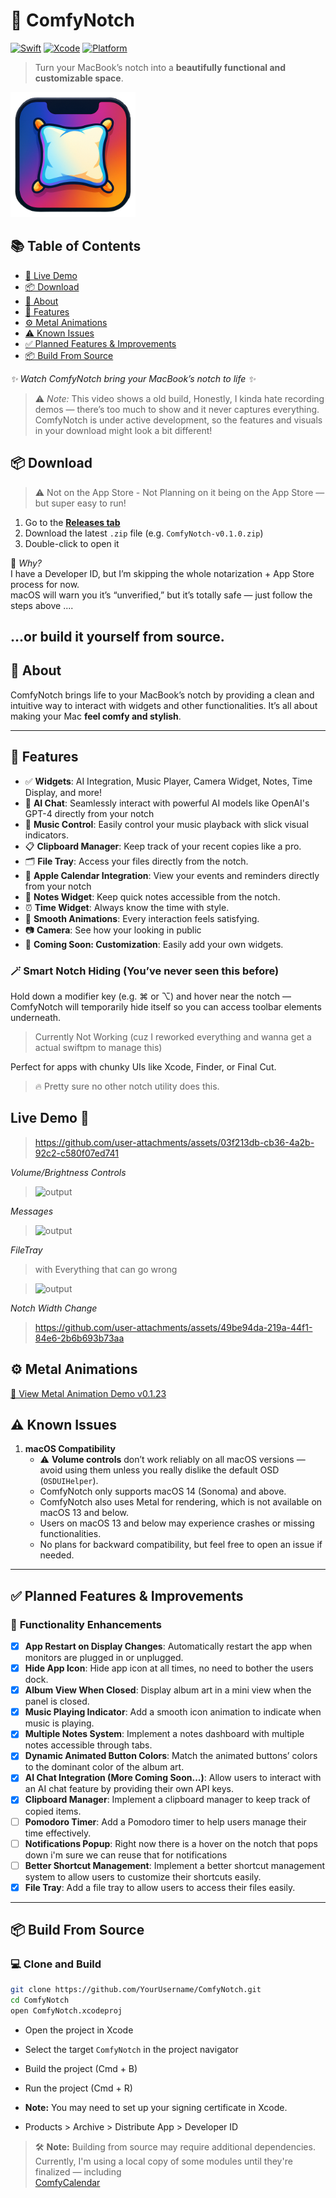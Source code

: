 # 🚀 ComfyNotch

[![Swift](https://img.shields.io/badge/Swift-6.0.3-orange)](https://swift.org)
[![Xcode](https://img.shields.io/badge/Xcode-16.2-blue)](https://developer.apple.com/xcode/)
[![Platform](https://img.shields.io/badge/Platform-macOS-lightgrey)](https://apple.com/macos/)

> Turn your MacBook’s notch into a **beautifully functional and customizable space**.

<img src="Assets/ComfyNotchLogo.png" alt="ComfyNotch Logo" width="200"/>

## 📚 Table of Contents
- [🎥 Live Demo](#-live-demo)
- [📦 Download](#-download)
- [📖 About](#-about)
- [🎉 Features](#-features)
- [⚙️ Metal Animations](#️-metal-animations)
- [⚠️ Known Issues](#️-known-issues)
- [✅ Planned Features & Improvements](#-planned-features--improvements)
- [📦 Build From Source](#-build-from-source)


_✨ Watch ComfyNotch bring your MacBook’s notch to life ✨_

> ⚠️ *Note:* This video shows a old build, Honestly, I kinda hate recording demos — there’s too much to show and it never captures everything.
> ComfyNotch is under active development, so the features and visuals in your download might look a bit different!

## 📦 Download

> ⚠️ Not on the App Store - Not Planning on it being on the App Store — but super easy to run!

1. Go to the [**Releases tab**](https://github.com/AryanRogye/ComfyNotch/releases)
2. Download the latest `.zip` file (e.g. `ComfyNotch-v0.1.0.zip`)
3. Double-click to open it

🧠 *Why?*  
I have a Developer ID, but I’m skipping the whole notarization + App Store process for now.  
macOS will warn you it’s “unverified,” but it’s totally safe — just follow the steps above ....

...or build it yourself from source.
---

## 📖 About

ComfyNotch brings life to your MacBook’s notch by providing a clean and intuitive way to interact with widgets and other functionalities. It’s all about making your Mac **feel comfy and stylish**. 

---

## 🎉 Features

- ✅ **Widgets**: AI Integration, Music Player, Camera Widget, Notes, Time Display, and more!
- 🤖 **AI Chat**: Seamlessly interact with powerful AI models like OpenAI's GPT-4 directly from your notch
- 🎵 **Music Control**: Easily control your music playback with slick visual indicators.
- 📋 **Clipboard Manager**: Keep track of your recent copies like a pro.
- 🗂️ **File Tray**: Access your files directly from the notch.
- 📅 **Apple Calendar Integration**: View your events and reminders directly from your notch
- 📝 **Notes Widget**: Keep quick notes accessible from the notch.
- ⏰ **Time Widget**: Always know the time with style.
- 🔄 **Smooth Animations**: Every interaction feels satisfying.
- 📷 **Camera**: See how your looking in public
- 🎨 **Coming Soon: Customization**: Easily add your own widgets.

### 🪄 Smart Notch Hiding (You’ve never seen this before)

Hold down a modifier key (e.g. ⌘ or ⌥) and hover near the notch —  
ComfyNotch will temporarily hide itself so you can access toolbar elements underneath.

> Currently Not Working (cuz I reworked everything and wanna get a actual swiftpm to manage this)

Perfect for apps with chunky UIs like Xcode, Finder, or Final Cut.

> 🔥 Pretty sure no other notch utility does this.


## Live Demo 🎥

> https://github.com/user-attachments/assets/03f213db-cb36-4a2b-92c2-c580f07ed741

_Volume/Brightness Controls_
> ![output](https://github.com/user-attachments/assets/896964cd-4485-4f1b-981d-8937ea70223d)

_Messages_
> ![output](https://github.com/user-attachments/assets/0cb336a6-2b14-4947-9dca-a3fd3165e9bd)

_FileTray_
> with Everything that can go wrong

> ![output](https://github.com/user-attachments/assets/91a99a70-59a7-4e18-b31c-2fa8cafae91e)

_Notch Width Change_
> https://github.com/user-attachments/assets/49be94da-219a-44f1-84e6-2b6b693b73aa


## ⚙️ Metal Animations

[🔗 View Metal Animation Demo v0.1.23](https://github.com/AryanRogye/ComfyNotch/releases/tag/0.1.23)


## ⚠️ Known Issues

1. **macOS Compatibility**  
   - ⚠️ **Volume controls** don’t work reliably on all macOS versions — avoid using them unless you really dislike the default OSD (`OSDUIHelper`).
   - ComfyNotch only supports macOS 14 (Sonoma) and above.  
   - ComfyNotch also uses Metal for rendering, which is not available on macOS 13 and below.
   - Users on macOS 13 and below may experience crashes or missing functionalities.  
   - No plans for backward compatibility, but feel free to open an issue if needed.  

---

## ✅ **Planned Features & Improvements**

### 🔧 **Functionality Enhancements**
- [x] **App Restart on Display Changes**: Automatically restart the app when monitors are plugged in or unplugged.
- [x] **Hide App Icon**: Hide app icon at all times, no need to bother the users dock.
- [x] **Album View When Closed**: Display album art in a mini view when the panel is closed.
- [x] **Music Playing Indicator**: Add a smooth icon animation to indicate when music is playing.
- [x] **Multiple Notes System**: Implement a notes dashboard with multiple notes accessible through tabs.
- [x] **Dynamic Animated Button Colors**: Match the animated buttons’ colors to the dominant color of the album art.
- [x] **AI Chat Integration (More Coming Soon...)**: Allow users to interact with an AI chat feature by providing their own API keys.
- [x] **Clipboard Manager**: Implement a clipboard manager to keep track of copied items.
- [ ] **Pomodoro Timer**: Add a Pomodoro timer to help users manage their time effectively.
- [ ] **Notifications Popup**: Right now there is a hover on the notch that pops down i'm sure we can reuse that for notifications
- [ ] **Better Shortcut Management**: Implement a better shortcut management system to allow users to customize their shortcuts easily.
- [x] **File Tray**: Add a file tray to allow users to access their files easily.

---

## 📦 Build From Source

### 💻 **Clone and Build**
```bash
git clone https://github.com/YourUsername/ComfyNotch.git
cd ComfyNotch
open ComfyNotch.xcodeproj
```

- Open the project in Xcode
- Select the target `ComfyNotch` in the project navigator
- Build the project (Cmd + B)
- Run the project (Cmd + R)

- **Note:** You may need to set up your signing certificate in Xcode.
- Products > Archive > Distribute App > Developer ID

> 🛠️ **Note:** Building from source may require additional dependencies.  
> Currently, I'm using a local copy of some modules until they're finalized — including  
> [ComfyCalendar](https://github.com/AryanRogye/ComfyCalendar)
